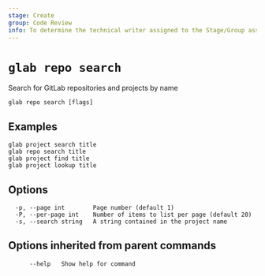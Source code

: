 ```yaml
---
stage: Create
group: Code Review
info: To determine the technical writer assigned to the Stage/Group associated with this page, see https://about.gitlab.com/handbook/product/ux/technical-writing/#assignments
---
```


<!--
This documentation is auto generated by a script.
Please do not edit this file directly. Run `make gen-docs` instead.
-->

# `glab repo search`

Search for GitLab repositories and projects by name

```plaintext
glab repo search [flags]
```

## Examples

```plaintext
glab project search title
glab repo search title
glab project find title
glab project lookup title

```

## Options

```plaintext
  -p, --page int        Page number (default 1)
  -P, --per-page int    Number of items to list per page (default 20)
  -s, --search string   A string contained in the project name
```

## Options inherited from parent commands

```plaintext
      --help   Show help for command
```
